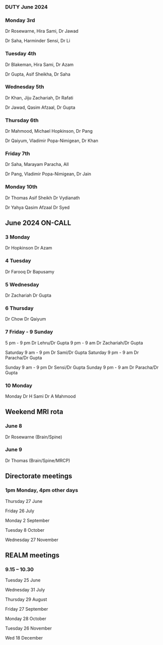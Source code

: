

### DUTY June 2024

### Monday 3rd
Dr Rosewarne, Hira Sami, Dr Jawad

Dr Saha, Harminder Sensi, Dr Li

### Tuesday 4th
Dr Blakeman, Hira Sami, Dr Azam

Dr Gupta, Asif Sheikha, Dr Saha

### Wednesday 5th
Dr Khan, Jiju Zachariah, Dr Rafati

Dr Jawad, Qasim Afzaal, Dr Gupta

### Thursday 6th
Dr Mahmood, Michael Hopkinson, Dr Pang

Dr Qaiyum, Vladimir Popa-Nimigean, Dr Khan


### Friday 7th
Dr Saha, Marayam Paracha, All

Dr Pang, Vladimir Popa-Nimigean, Dr Jain

### Monday 10th
Dr Thomas Asif Sheikh Dr Vydianath

Dr Yahya Qasim Afzaal Dr Syed



## June 2024 ON-CALL


### 3 Monday				
Dr Hopkinson	Dr Azam

### 4	Tuesday			
Dr Farooq	Dr Bapusamy

### 5	Wednesday			
Dr Zachariah	Dr Gupta

### 6	Thursday 
Dr Chow		Dr Qaiyum

### 7	Friday - 9 Sunday
5 pm - 9 pm	Dr Lehru/Dr Gupta
9 pm - 9 am	Dr Zachariah/Dr Gupta

Saturday 9 am - 9 pm	Dr Sami/Dr Gupta
Saturday 9 pm - 9 am 	Dr Paracha/Dr Gupta

Sunday 9 am - 9 pm	Dr Sensi/Dr Gupta
Sunday 9 pm - 9 am	Dr Paracha/Dr Gupta

###  10	Monday
Monday	Dr H Sami	Dr A Mahmood



## Weekend MRI rota
		

### June 8

Dr Rosewarne	(Brain/Spine)

### June 9

Dr Thomas	(Brain/Spine/MRCP)




## Directorate meetings  
### 1pm Monday, 4pm other days


Thursday 27 June

Friday 26 July

Monday 2 September

Tuesday 8 October

Wednesday 27 November


## REALM meetings
### 9.15 – 10.30


Tuesday 25 June 	

Wednesday 31 July 	

Thursday 29 August	

Friday 27 September

Monday 28 October  

Tuesday 26 November		

Wed 18 December	





